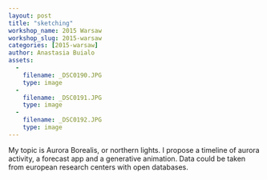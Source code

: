 ```yaml
---
layout: post
title: "sketching"
workshop_name: 2015 Warsaw
workshop_slug: 2015-warsaw
categories: [2015-warsaw]
author: Anastasia Buialo
assets:
  -
    filename: _DSC0190.JPG
    type: image
  -
    filename: _DSC0191.JPG
    type: image
  -
    filename: _DSC0192.JPG
    type: image
---
```

My topic is Aurora Borealis, or northern lights. I propose a timeline of aurora activity, a   forecast app and  a generative animation.
Data could be taken from european research centers with open databases.
